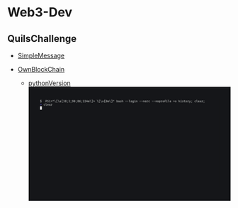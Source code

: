 # Web3-Dev

## QuilsChallenge
- [SimpleMessage](https://github.com/Aviksaikat/Web3-Dev/tree/main/QuilsChallenges/OwnBlockChain/SimpleMessage)

- [OwnBlockChain](https://github.com/Aviksaikat/Web3-Dev/tree/main/QuilsChallenges/OwnBlockChain/)
    - [pythonVersion](https://github.com/Aviksaikat/Web3-Dev/tree/main/QuilsChallenges/OwnBlockChain/python_version)
    ![](QuilsChallenges/OwnBlockChain/python_version/recording.gif)